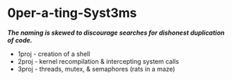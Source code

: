 # 0per-a-ting-Syst3ms

***The naming is skewed to discourage searches for dishonest duplication of code.***

* 1proj - creation of a shell
* 2proj - kernel recompilation & intercepting system calls
* 3proj - threads, mutex, & semaphores (rats in a maze)
